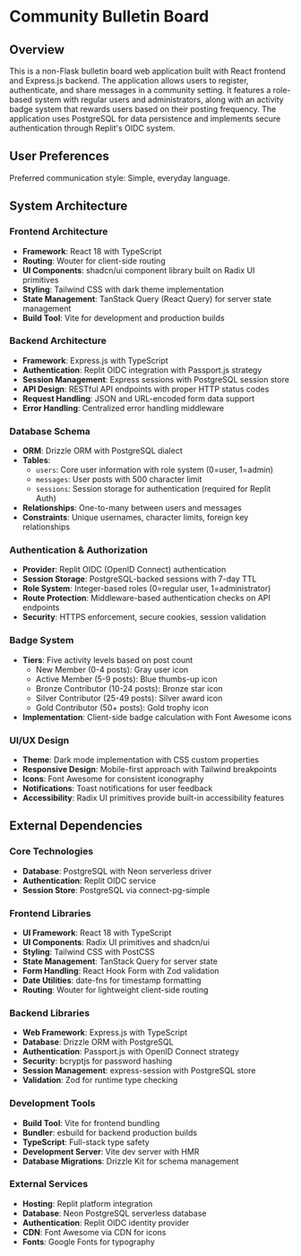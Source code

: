# Community Bulletin Board

## Overview

This is a non-Flask bulletin board web application built with React frontend and Express.js backend. The application allows users to register, authenticate, and share messages in a community setting. It features a role-based system with regular users and administrators, along with an activity badge system that rewards users based on their posting frequency. The application uses PostgreSQL for data persistence and implements secure authentication through Replit's OIDC system.

## User Preferences

Preferred communication style: Simple, everyday language.

## System Architecture

### Frontend Architecture
- **Framework**: React 18 with TypeScript
- **Routing**: Wouter for client-side routing
- **UI Components**: shadcn/ui component library built on Radix UI primitives
- **Styling**: Tailwind CSS with dark theme implementation
- **State Management**: TanStack Query (React Query) for server state management
- **Build Tool**: Vite for development and production builds

### Backend Architecture
- **Framework**: Express.js with TypeScript
- **Authentication**: Replit OIDC integration with Passport.js strategy
- **Session Management**: Express sessions with PostgreSQL session store
- **API Design**: RESTful API endpoints with proper HTTP status codes
- **Request Handling**: JSON and URL-encoded form data support
- **Error Handling**: Centralized error handling middleware

### Database Schema
- **ORM**: Drizzle ORM with PostgreSQL dialect
- **Tables**: 
  - `users`: Core user information with role system (0=user, 1=admin)
  - `messages`: User posts with 500 character limit
  - `sessions`: Session storage for authentication (required for Replit Auth)
- **Relationships**: One-to-many between users and messages
- **Constraints**: Unique usernames, character limits, foreign key relationships

### Authentication & Authorization
- **Provider**: Replit OIDC (OpenID Connect) authentication
- **Session Storage**: PostgreSQL-backed sessions with 7-day TTL
- **Role System**: Integer-based roles (0=regular user, 1=administrator)
- **Route Protection**: Middleware-based authentication checks on API endpoints
- **Security**: HTTPS enforcement, secure cookies, session validation

### Badge System
- **Tiers**: Five activity levels based on post count
  - New Member (0-4 posts): Gray user icon
  - Active Member (5-9 posts): Blue thumbs-up icon  
  - Bronze Contributor (10-24 posts): Bronze star icon
  - Silver Contributor (25-49 posts): Silver award icon
  - Gold Contributor (50+ posts): Gold trophy icon
- **Implementation**: Client-side badge calculation with Font Awesome icons

### UI/UX Design
- **Theme**: Dark mode implementation with CSS custom properties
- **Responsive Design**: Mobile-first approach with Tailwind breakpoints
- **Icons**: Font Awesome for consistent iconography
- **Notifications**: Toast notifications for user feedback
- **Accessibility**: Radix UI primitives provide built-in accessibility features

## External Dependencies

### Core Technologies
- **Database**: PostgreSQL with Neon serverless driver
- **Authentication**: Replit OIDC service
- **Session Store**: PostgreSQL via connect-pg-simple

### Frontend Libraries
- **UI Framework**: React 18 with TypeScript
- **UI Components**: Radix UI primitives and shadcn/ui
- **Styling**: Tailwind CSS with PostCSS
- **State Management**: TanStack Query for server state
- **Form Handling**: React Hook Form with Zod validation
- **Date Utilities**: date-fns for timestamp formatting
- **Routing**: Wouter for lightweight client-side routing

### Backend Libraries
- **Web Framework**: Express.js with TypeScript
- **Database**: Drizzle ORM with PostgreSQL
- **Authentication**: Passport.js with OpenID Connect strategy
- **Security**: bcryptjs for password hashing
- **Session Management**: express-session with PostgreSQL store
- **Validation**: Zod for runtime type checking

### Development Tools
- **Build Tool**: Vite for frontend bundling
- **Bundler**: esbuild for backend production builds
- **TypeScript**: Full-stack type safety
- **Development Server**: Vite dev server with HMR
- **Database Migrations**: Drizzle Kit for schema management

### External Services
- **Hosting**: Replit platform integration
- **Database**: Neon PostgreSQL serverless database
- **Authentication**: Replit OIDC identity provider
- **CDN**: Font Awesome via CDN for icons
- **Fonts**: Google Fonts for typography
